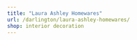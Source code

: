 ```yaml
---
title: "Laura Ashley Homewares"
url: /darlington/laura-ashley-homewares/
shop: interior decoration
---
```

